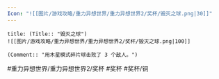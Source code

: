 ```yaml
---
Icon: "![[图片/游戏攻略/重力异想世界/重力异想世界2/奖杯/毁灭之球.png|30]]"
---
```

```ad-common-bronze-trophy
title: (Title:: "毁灭之球")
![[图片/游戏攻略/重力异想世界/重力异想世界2/奖杯/毁灭之球.png|100]]

(Comment:: "用木星模式碎片球击败了 3 个敌人。")
```

#重力异想世界/重力异想世界2/奖杯 #奖杯 #奖杯/铜
